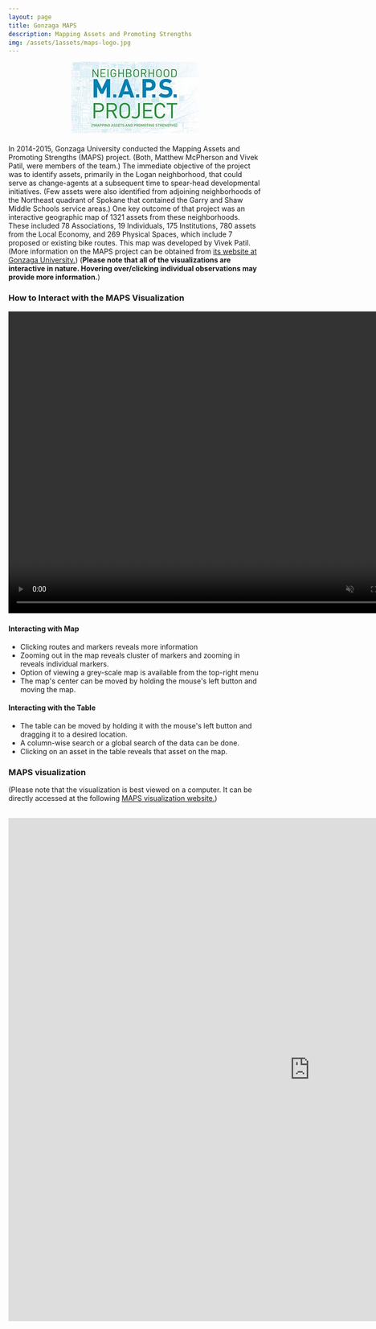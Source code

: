 ```yaml
---
layout: page
title: Gonzaga MAPS
description: Mapping Assets and Promoting Strengths
img: /assets/1assets/maps-logo.jpg
---
```

<center><img src="/assets/1assets/maps-logo.jpg"></center>

In 2014-2015, Gonzaga University conducted the Mapping Assets and Promoting Strengths (MAPS) project. (Both, Matthew McPherson and Vivek Patil, were members of the team.) The immediate objective of the project was to identify assets, primarily in the Logan neighborhood, that could serve as change-agents at a subsequent time to spear-head developmental initiatives. (Few assets were also identified from adjoining neighborhoods of the Northeast quadrant of Spokane that contained the Garry and Shaw Middle Schools service areas.) One key outcome of that project was an interactive geographic map of 1321 assets from these neighborhoods. These included 78 Associations, 19 Individuals, 175 Institutions, 780 assets from the Local Economy, and 269 Physical Spaces, which include 7 proposed or existing bike routes. This map was developed by Vivek Patil. (More information on the MAPS project can be obtained from <a href="http://www.gonzaga.edu/student-life/MAPS/default.asp" target="blank">its website at Gonzaga University.</a>) (**Please note that all of the visualizations are interactive in nature. Hovering over/clicking individual observations may provide more information.**)


### How to Interact with the MAPS Visualization


<video width="800" height="600" controls muted>
  <source src="/assets/1assets/gumapsfast.mp4" type="video/mp4">
  
</video>

<br>

#### Interacting with Map

* Clicking routes and markers reveals more information
* Zooming out in the map reveals cluster of markers and zooming in reveals individual markers.
* Option of viewing a grey-scale map is available from the top-right menu
* The map's center can be moved by holding the mouse's left button and moving the map.

#### Interacting with the Table

* The table can be moved by holding it with the mouse's left button and dragging it to a desired location.
* A column-wise search or a global search of the data can be done.
* Clicking on an asset in the table reveals that asset on the map.

### MAPS visualization

(Please note that the visualization is best viewed on a computer. It can be directly accessed at the following <a href="http://analytics.gonzaga.edu/MAPSProject-combo" target="blank">MAPS visualization website.</a>)

<br>
								
<iframe src="https://analytics.gonzaga.edu/MAPSProject-combo" width="1200" height="1000" frameBorder="0"></iframe> 

